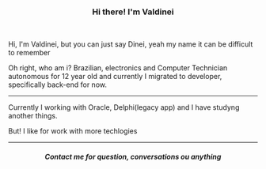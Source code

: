 <h3 align="center">Hi there! I'm Valdinei</h1>

<br>

Hi, I'm Valdinei, but you can just say Dinei, yeah my name it can be difficult to remember

Oh right, who am i?
Brazilian, electronics and Computer Technician autonomous for 12 year old and currently I migrated to developer, specifically back-end for now.
<hr>

Currently I working with Oracle, Delphi(legacy app) and I have studyng another things.

But! I like for work with more techlogies 

<hr>

<h5 align="center"> Contact me for question, conversations ou anything

<p>




<!--
**DineiSF/DineiSF** is a ✨ _special_ ✨ repository because its `README.md` (this file) appears on your GitHub profile.

Here are some ideas to get you started:

- 🔭 I’m currently working on ...
- 🌱 I’m currently learning ...
- 👯 I’m looking to collaborate on ...
- 🤔 I’m looking for help with ...
- 💬 Ask me about ...
- 📫 How to reach me: ...
- 😄 Pronouns: ...
- ⚡ Fun fact: ...
-->
